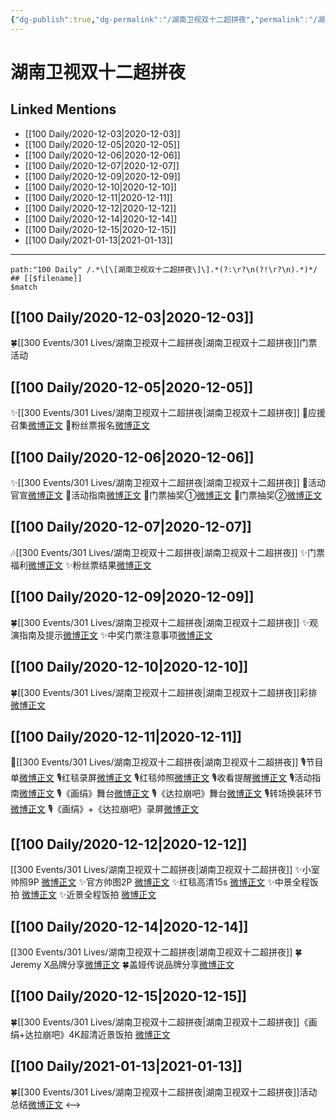 ```yaml
---
{"dg-publish":true,"dg-permalink":"/湖南卫视双十二超拼夜","permalink":"/湖南卫视双十二超拼夜/","created":"2023-04-08T17:25:14.344+08:00","updated":"2023-04-10T16:25:41.502+08:00"}
---
```


# 湖南卫视双十二超拼夜

## Linked Mentions
- [[100 Daily/2020-12-03\|2020-12-03]]
- [[100 Daily/2020-12-05\|2020-12-05]]
- [[100 Daily/2020-12-06\|2020-12-06]]
- [[100 Daily/2020-12-07\|2020-12-07]]
- [[100 Daily/2020-12-09\|2020-12-09]]
- [[100 Daily/2020-12-10\|2020-12-10]]
- [[100 Daily/2020-12-11\|2020-12-11]]
- [[100 Daily/2020-12-12\|2020-12-12]]
- [[100 Daily/2020-12-14\|2020-12-14]]
- [[100 Daily/2020-12-15\|2020-12-15]]
- [[100 Daily/2021-01-13\|2021-01-13]]


---

```expander
path:"100 Daily" /.*\[\[湖南卫视双十二超拼夜\]\].*(?:\r?\n(?!\r?\n).*)*/
## [[$filename]]
$match
```
## [[100 Daily/2020-12-03\|2020-12-03]]
🍀[[300 Events/301 Lives/湖南卫视双十二超拼夜\|湖南卫视双十二超拼夜]]门票活动 [](https://weibo.com/5516625428/JwKobjuhF)

## [[100 Daily/2020-12-05\|2020-12-05]]
✨[[300 Events/301 Lives/湖南卫视双十二超拼夜\|湖南卫视双十二超拼夜]]
💫应援召集[微博正文](https://m.weibo.cn/6466290670/4578846341606733?mark_id=999_reallog_mark_ad%3A999%7CWeiboADNatural)
💫粉丝票报名[微博正文](https://m.weibo.cn/6466290670/4578880973441809?mark_id=999_reallog_mark_ad%3A999%7CWeiboADNatural)
## [[100 Daily/2020-12-06\|2020-12-06]]
✨[[300 Events/301 Lives/湖南卫视双十二超拼夜\|湖南卫视双十二超拼夜]]
💫活动官宣[微博正文](https://m.weibo.cn/6466290670/4579138692453092)
💫活动指南[微博正文](https://m.weibo.cn/6466290670/4579174491360156)
💫门票抽奖①[微博正文](https://m.weibo.cn/6466290670/4579160268481719)
💫门票抽奖②[微博正文](https://m.weibo.cn/6466290670/4579230756646470)
## [[100 Daily/2020-12-07\|2020-12-07]]
🎶[[300 Events/301 Lives/湖南卫视双十二超拼夜\|湖南卫视双十二超拼夜]]
✨门票福利[微博正文](https://m.weibo.cn/6466290670/4579613114113488)
✨粉丝票结果[微博正文](https://m.weibo.cn/6466290670/4579634748335809)
## [[100 Daily/2020-12-09\|2020-12-09]]
🍀[[300 Events/301 Lives/湖南卫视双十二超拼夜\|湖南卫视双十二超拼夜]]
✨观演指南及提示[微博正文](https://m.weibo.cn/6466290670/4580357162155872)
✨中奖门票注意事项[微博正文](https://m.weibo.cn/6466290670/4580156310815655)
## [[100 Daily/2020-12-10\|2020-12-10]]
🍀[[300 Events/301 Lives/湖南卫视双十二超拼夜\|湖南卫视双十二超拼夜]]彩排[微博正文](https://m.weibo.cn/6466290670/4580718120546958)
## [[100 Daily/2020-12-11\|2020-12-11]]
🎵[[300 Events/301 Lives/湖南卫视双十二超拼夜\|湖南卫视双十二超拼夜]]
🎙️节目单[微博正文](https://m.weibo.cn/6466290670/4581003303589449)
🎙️红毯录屏[微博正文](https://m.weibo.cn/6466290670/4581049755505438)
🎙️红毯帅照[微博正文](https://m.weibo.cn/6466290670/4581081846135944)
🎙️收看提醒[微博正文](https://m.weibo.cn/6466290670/4580933506179415)
🎙️活动指南[微博正文](https://m.weibo.cn/6466290670/4580938250190956)
🎙️《画绢》舞台[微博正文](https://m.weibo.cn/6466290670/4581071155366511)
🎙️《达拉崩吧》舞台[微博正文](https://m.weibo.cn/6466290670/4581072144701654)
🎙️转场换装环节[微博正文](https://m.weibo.cn/6466290670/4581082958146697)
🎙️《画绢》+《达拉崩吧》录屏[微博正文](https://m.weibo.cn/6466290670/4581087689058060)
## [[100 Daily/2020-12-12\|2020-12-12]]
[[300 Events/301 Lives/湖南卫视双十二超拼夜\|湖南卫视双十二超拼夜]]
✨小室帅照9P [微博正文](https://m.weibo.cn/6466290670/4581424298460638)
✨官方帅图2P [微博正文](https://m.weibo.cn/6466290670/4581457785786843)
✨红毯高清15s [微博正文](https://m.weibo.cn/6466290670/4581249555890526)
✨中景全程饭拍 [微博正文](https://m.weibo.cn/6466290670/4581428559875323)
✨近景全程饭拍 [微博正文](https://m.weibo.cn/6466290670/4581247039313960)
## [[100 Daily/2020-12-14\|2020-12-14]]
[[300 Events/301 Lives/湖南卫视双十二超拼夜\|湖南卫视双十二超拼夜]]
🍀Jeremy X品牌分享[微博正文](https://m.weibo.cn/6466290670/4582114664394118)
🍀盖娅传说品牌分享[微博正文](https://m.weibo.cn/6466290670/4582120443882930)

## [[100 Daily/2020-12-15\|2020-12-15]]
🍀[[300 Events/301 Lives/湖南卫视双十二超拼夜\|湖南卫视双十二超拼夜]]《画绢+达拉崩吧》4K超清近景饭拍 [微博正文](https://weibo.com/6466290670/JyxSNd5qS)

## [[100 Daily/2021-01-13\|2021-01-13]]
🍀[[300 Events/301 Lives/湖南卫视双十二超拼夜\|湖南卫视双十二超拼夜]]活动总结[微博正文](https://m.weibo.cn/6466290670/4592938942468348)
<-->